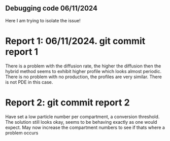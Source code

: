 ## Debugging code 06/11/2024

Here I am trying to isolate the issue!

# Report 1: 06/11/2024. git commit report 1

There is a problem with the diffusion rate, the higher the diffusion then the hybrid method seems to exhibit higher profile which looks almost periodic. There is no problem with no production, the profiles are very similar. There is not PDE in this case. 


# Report 2: git commit report 2

Have set a low particle number per compartment, a conversion threshold. The solution still looks okay, seems to be behaving exactly as one would expect. May now increase the compartment numbers to see if thats where a problem occurs



